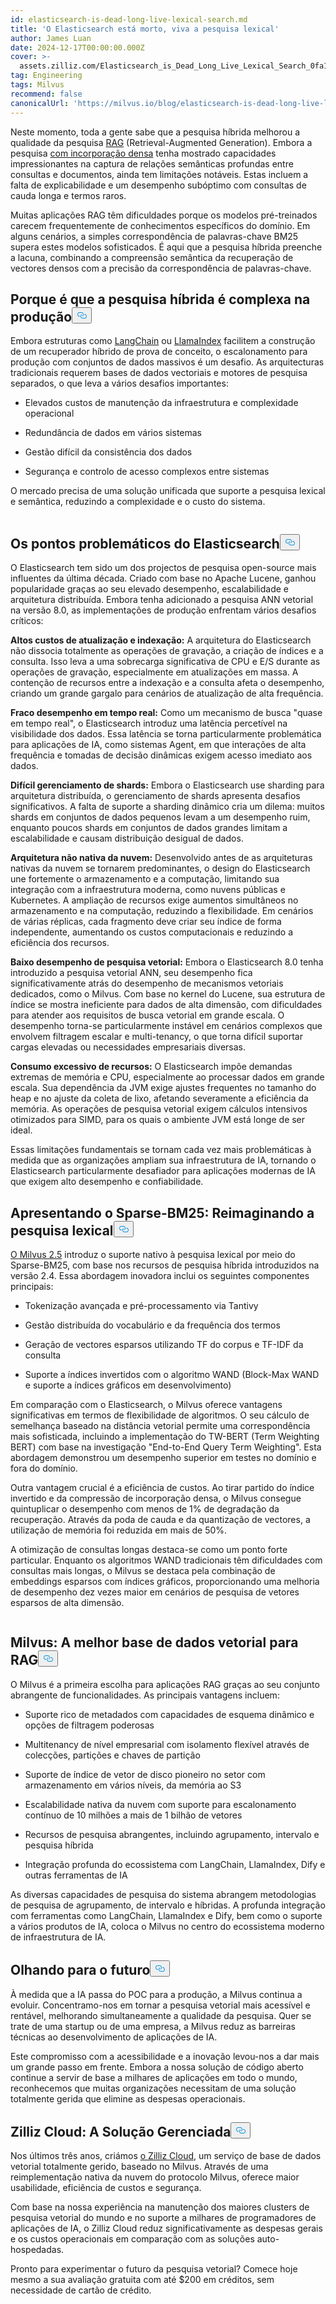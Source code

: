 ```yaml
---
id: elasticsearch-is-dead-long-live-lexical-search.md
title: 'O Elasticsearch está morto, viva a pesquisa lexical'
author: James Luan
date: 2024-12-17T00:00:00.000Z
cover: >-
  assets.zilliz.com/Elasticsearch_is_Dead_Long_Live_Lexical_Search_0fa15cd6d7.png
tag: Engineering
tags: Milvus
recommend: false
canonicalUrl: 'https://milvus.io/blog/elasticsearch-is-dead-long-live-lexical-search.md'
---
```

<p>Neste momento, toda a gente sabe que a pesquisa híbrida melhorou a qualidade da pesquisa <a href="https://zilliz.com/learn/Retrieval-Augmented-Generation">RAG</a> (Retrieval-Augmented Generation). Embora a pesquisa <a href="https://zilliz.com/learn/sparse-and-dense-embeddings">com incorporação densa</a> tenha mostrado capacidades impressionantes na captura de relações semânticas profundas entre consultas e documentos, ainda tem limitações notáveis. Estas incluem a falta de explicabilidade e um desempenho subóptimo com consultas de cauda longa e termos raros.</p>
<p>Muitas aplicações RAG têm dificuldades porque os modelos pré-treinados carecem frequentemente de conhecimentos específicos do domínio. Em alguns cenários, a simples correspondência de palavras-chave BM25 supera estes modelos sofisticados. É aqui que a pesquisa híbrida preenche a lacuna, combinando a compreensão semântica da recuperação de vectores densos com a precisão da correspondência de palavras-chave.</p>
<h2 id="Why-Hybrid-Search-is-Complex-in-Production" class="common-anchor-header">Porque é que a pesquisa híbrida é complexa na produção<button data-href="#Why-Hybrid-Search-is-Complex-in-Production" class="anchor-icon" translate="no">
      <svg translate="no"
        aria-hidden="true"
        focusable="false"
        height="20"
        version="1.1"
        viewBox="0 0 16 16"
        width="16"
      >
        <path
          fill="#0092E4"
          fill-rule="evenodd"
          d="M4 9h1v1H4c-1.5 0-3-1.69-3-3.5S2.55 3 4 3h4c1.45 0 3 1.69 3 3.5 0 1.41-.91 2.72-2 3.25V8.59c.58-.45 1-1.27 1-2.09C10 5.22 8.98 4 8 4H4c-.98 0-2 1.22-2 2.5S3 9 4 9zm9-3h-1v1h1c1 0 2 1.22 2 2.5S13.98 12 13 12H9c-.98 0-2-1.22-2-2.5 0-.83.42-1.64 1-2.09V6.25c-1.09.53-2 1.84-2 3.25C6 11.31 7.55 13 9 13h4c1.45 0 3-1.69 3-3.5S14.5 6 13 6z"
        ></path>
      </svg>
    </button></h2><p>Embora estruturas como <a href="https://zilliz.com/learn/LangChain">LangChain</a> ou <a href="https://zilliz.com/learn/getting-started-with-llamaindex">LlamaIndex</a> facilitem a construção de um recuperador híbrido de prova de conceito, o escalonamento para produção com conjuntos de dados massivos é um desafio. As arquitecturas tradicionais requerem bases de dados vectoriais e motores de pesquisa separados, o que leva a vários desafios importantes:</p>
<ul>
<li><p>Elevados custos de manutenção da infraestrutura e complexidade operacional</p></li>
<li><p>Redundância de dados em vários sistemas</p></li>
<li><p>Gestão difícil da consistência dos dados</p></li>
<li><p>Segurança e controlo de acesso complexos entre sistemas</p></li>
</ul>
<p>O mercado precisa de uma solução unificada que suporte a pesquisa lexical e semântica, reduzindo a complexidade e o custo do sistema.</p>
<p>
  <span class="img-wrapper">
    <img translate="no" src="https://assets.zilliz.com/elasticsearch_vs_milvus_5be6e2b69e.png" alt="" class="doc-image" id="" />
    <span></span>
  </span>
</p>
<h2 id="The-Pain-Points-of-Elasticsearch" class="common-anchor-header">Os pontos problemáticos do Elasticsearch<button data-href="#The-Pain-Points-of-Elasticsearch" class="anchor-icon" translate="no">
      <svg translate="no"
        aria-hidden="true"
        focusable="false"
        height="20"
        version="1.1"
        viewBox="0 0 16 16"
        width="16"
      >
        <path
          fill="#0092E4"
          fill-rule="evenodd"
          d="M4 9h1v1H4c-1.5 0-3-1.69-3-3.5S2.55 3 4 3h4c1.45 0 3 1.69 3 3.5 0 1.41-.91 2.72-2 3.25V8.59c.58-.45 1-1.27 1-2.09C10 5.22 8.98 4 8 4H4c-.98 0-2 1.22-2 2.5S3 9 4 9zm9-3h-1v1h1c1 0 2 1.22 2 2.5S13.98 12 13 12H9c-.98 0-2-1.22-2-2.5 0-.83.42-1.64 1-2.09V6.25c-1.09.53-2 1.84-2 3.25C6 11.31 7.55 13 9 13h4c1.45 0 3-1.69 3-3.5S14.5 6 13 6z"
        ></path>
      </svg>
    </button></h2><p>O Elasticsearch tem sido um dos projectos de pesquisa open-source mais influentes da última década. Criado com base no Apache Lucene, ganhou popularidade graças ao seu elevado desempenho, escalabilidade e arquitetura distribuída. Embora tenha adicionado a pesquisa ANN vetorial na versão 8.0, as implementações de produção enfrentam vários desafios críticos:</p>
<p><strong>Altos custos de atualização e indexação:</strong> A arquitetura do Elasticsearch não dissocia totalmente as operações de gravação, a criação de índices e a consulta. Isso leva a uma sobrecarga significativa de CPU e E/S durante as operações de gravação, especialmente em atualizações em massa. A contenção de recursos entre a indexação e a consulta afeta o desempenho, criando um grande gargalo para cenários de atualização de alta frequência.</p>
<p><strong>Fraco desempenho em tempo real:</strong> Como um mecanismo de busca "quase em tempo real", o Elasticsearch introduz uma latência percetível na visibilidade dos dados. Essa latência se torna particularmente problemática para aplicações de IA, como sistemas Agent, em que interações de alta frequência e tomadas de decisão dinâmicas exigem acesso imediato aos dados.</p>
<p><strong>Difícil gerenciamento de shards:</strong> Embora o Elasticsearch use sharding para arquitetura distribuída, o gerenciamento de shards apresenta desafios significativos. A falta de suporte a sharding dinâmico cria um dilema: muitos shards em conjuntos de dados pequenos levam a um desempenho ruim, enquanto poucos shards em conjuntos de dados grandes limitam a escalabilidade e causam distribuição desigual de dados.</p>
<p><strong>Arquitetura não nativa da nuvem:</strong> Desenvolvido antes de as arquiteturas nativas da nuvem se tornarem predominantes, o design do Elasticsearch une fortemente o armazenamento e a computação, limitando sua integração com a infraestrutura moderna, como nuvens públicas e Kubernetes. A ampliação de recursos exige aumentos simultâneos no armazenamento e na computação, reduzindo a flexibilidade. Em cenários de várias réplicas, cada fragmento deve criar seu índice de forma independente, aumentando os custos computacionais e reduzindo a eficiência dos recursos.</p>
<p><strong>Baixo desempenho de pesquisa vetorial:</strong> Embora o Elasticsearch 8.0 tenha introduzido a pesquisa vetorial ANN, seu desempenho fica significativamente atrás do desempenho de mecanismos vetoriais dedicados, como o Milvus. Com base no kernel do Lucene, sua estrutura de índice se mostra ineficiente para dados de alta dimensão, com dificuldades para atender aos requisitos de busca vetorial em grande escala. O desempenho torna-se particularmente instável em cenários complexos que envolvem filtragem escalar e multi-tenancy, o que torna difícil suportar cargas elevadas ou necessidades empresariais diversas.</p>
<p><strong>Consumo excessivo de recursos:</strong> O Elasticsearch impõe demandas extremas de memória e CPU, especialmente ao processar dados em grande escala. Sua dependência da JVM exige ajustes frequentes no tamanho do heap e no ajuste da coleta de lixo, afetando severamente a eficiência da memória. As operações de pesquisa vetorial exigem cálculos intensivos otimizados para SIMD, para os quais o ambiente JVM está longe de ser ideal.</p>
<p>Essas limitações fundamentais se tornam cada vez mais problemáticas à medida que as organizações ampliam sua infraestrutura de IA, tornando o Elasticsearch particularmente desafiador para aplicações modernas de IA que exigem alto desempenho e confiabilidade.</p>
<h2 id="Introducing-Sparse-BM25-Reimagining-Lexical-Search" class="common-anchor-header">Apresentando o Sparse-BM25: Reimaginando a pesquisa lexical<button data-href="#Introducing-Sparse-BM25-Reimagining-Lexical-Search" class="anchor-icon" translate="no">
      <svg translate="no"
        aria-hidden="true"
        focusable="false"
        height="20"
        version="1.1"
        viewBox="0 0 16 16"
        width="16"
      >
        <path
          fill="#0092E4"
          fill-rule="evenodd"
          d="M4 9h1v1H4c-1.5 0-3-1.69-3-3.5S2.55 3 4 3h4c1.45 0 3 1.69 3 3.5 0 1.41-.91 2.72-2 3.25V8.59c.58-.45 1-1.27 1-2.09C10 5.22 8.98 4 8 4H4c-.98 0-2 1.22-2 2.5S3 9 4 9zm9-3h-1v1h1c1 0 2 1.22 2 2.5S13.98 12 13 12H9c-.98 0-2-1.22-2-2.5 0-.83.42-1.64 1-2.09V6.25c-1.09.53-2 1.84-2 3.25C6 11.31 7.55 13 9 13h4c1.45 0 3-1.69 3-3.5S14.5 6 13 6z"
        ></path>
      </svg>
    </button></h2><p><a href="https://milvus.io/blog/introduce-milvus-2-5-full-text-search-powerful-metadata-filtering-and-more.md">O Milvus 2.5</a> introduz o suporte nativo à pesquisa lexical por meio do Sparse-BM25, com base nos recursos de pesquisa híbrida introduzidos na versão 2.4. Essa abordagem inovadora inclui os seguintes componentes principais:</p>
<ul>
<li><p>Tokenização avançada e pré-processamento via Tantivy</p></li>
<li><p>Gestão distribuída do vocabulário e da frequência dos termos</p></li>
<li><p>Geração de vectores esparsos utilizando TF do corpus e TF-IDF da consulta</p></li>
<li><p>Suporte a índices invertidos com o algoritmo WAND (Block-Max WAND e suporte a índices gráficos em desenvolvimento)</p></li>
</ul>
<p>Em comparação com o Elasticsearch, o Milvus oferece vantagens significativas em termos de flexibilidade de algoritmos. O seu cálculo de semelhança baseado na distância vetorial permite uma correspondência mais sofisticada, incluindo a implementação do TW-BERT (Term Weighting BERT) com base na investigação "End-to-End Query Term Weighting". Esta abordagem demonstrou um desempenho superior em testes no domínio e fora do domínio.</p>
<p>Outra vantagem crucial é a eficiência de custos. Ao tirar partido do índice invertido e da compressão de incorporação densa, o Milvus consegue quintuplicar o desempenho com menos de 1% de degradação da recuperação. Através da poda de cauda e da quantização de vectores, a utilização de memória foi reduzida em mais de 50%.</p>
<p>A otimização de consultas longas destaca-se como um ponto forte particular. Enquanto os algoritmos WAND tradicionais têm dificuldades com consultas mais longas, o Milvus se destaca pela combinação de embeddings esparsos com índices gráficos, proporcionando uma melhoria de desempenho dez vezes maior em cenários de pesquisa de vetores esparsos de alta dimensão.</p>
<p>
  <span class="img-wrapper">
    <img translate="no" src="https://assets.zilliz.com/document_in_and_out_b84771bec4.png" alt="" class="doc-image" id="" />
    <span></span>
  </span>
</p>
<h2 id="Milvus-The-Ultimate-Vector-Database-for-RAG" class="common-anchor-header">Milvus: A melhor base de dados vetorial para RAG<button data-href="#Milvus-The-Ultimate-Vector-Database-for-RAG" class="anchor-icon" translate="no">
      <svg translate="no"
        aria-hidden="true"
        focusable="false"
        height="20"
        version="1.1"
        viewBox="0 0 16 16"
        width="16"
      >
        <path
          fill="#0092E4"
          fill-rule="evenodd"
          d="M4 9h1v1H4c-1.5 0-3-1.69-3-3.5S2.55 3 4 3h4c1.45 0 3 1.69 3 3.5 0 1.41-.91 2.72-2 3.25V8.59c.58-.45 1-1.27 1-2.09C10 5.22 8.98 4 8 4H4c-.98 0-2 1.22-2 2.5S3 9 4 9zm9-3h-1v1h1c1 0 2 1.22 2 2.5S13.98 12 13 12H9c-.98 0-2-1.22-2-2.5 0-.83.42-1.64 1-2.09V6.25c-1.09.53-2 1.84-2 3.25C6 11.31 7.55 13 9 13h4c1.45 0 3-1.69 3-3.5S14.5 6 13 6z"
        ></path>
      </svg>
    </button></h2><p>O Milvus é a primeira escolha para aplicações RAG graças ao seu conjunto abrangente de funcionalidades. As principais vantagens incluem:</p>
<ul>
<li><p>Suporte rico de metadados com capacidades de esquema dinâmico e opções de filtragem poderosas</p></li>
<li><p>Multitenancy de nível empresarial com isolamento flexível através de colecções, partições e chaves de partição</p></li>
<li><p>Suporte de índice de vetor de disco pioneiro no setor com armazenamento em vários níveis, da memória ao S3</p></li>
<li><p>Escalabilidade nativa da nuvem com suporte para escalonamento contínuo de 10 milhões a mais de 1 bilhão de vetores</p></li>
<li><p>Recursos de pesquisa abrangentes, incluindo agrupamento, intervalo e pesquisa híbrida</p></li>
<li><p>Integração profunda do ecossistema com LangChain, LlamaIndex, Dify e outras ferramentas de IA</p></li>
</ul>
<p>As diversas capacidades de pesquisa do sistema abrangem metodologias de pesquisa de agrupamento, de intervalo e híbridas. A profunda integração com ferramentas como LangChain, LlamaIndex e Dify, bem como o suporte a vários produtos de IA, coloca o Milvus no centro do ecossistema moderno de infraestrutura de IA.</p>
<h2 id="Looking-Forward" class="common-anchor-header">Olhando para o futuro<button data-href="#Looking-Forward" class="anchor-icon" translate="no">
      <svg translate="no"
        aria-hidden="true"
        focusable="false"
        height="20"
        version="1.1"
        viewBox="0 0 16 16"
        width="16"
      >
        <path
          fill="#0092E4"
          fill-rule="evenodd"
          d="M4 9h1v1H4c-1.5 0-3-1.69-3-3.5S2.55 3 4 3h4c1.45 0 3 1.69 3 3.5 0 1.41-.91 2.72-2 3.25V8.59c.58-.45 1-1.27 1-2.09C10 5.22 8.98 4 8 4H4c-.98 0-2 1.22-2 2.5S3 9 4 9zm9-3h-1v1h1c1 0 2 1.22 2 2.5S13.98 12 13 12H9c-.98 0-2-1.22-2-2.5 0-.83.42-1.64 1-2.09V6.25c-1.09.53-2 1.84-2 3.25C6 11.31 7.55 13 9 13h4c1.45 0 3-1.69 3-3.5S14.5 6 13 6z"
        ></path>
      </svg>
    </button></h2><p>À medida que a IA passa do POC para a produção, a Milvus continua a evoluir. Concentramo-nos em tornar a pesquisa vetorial mais acessível e rentável, melhorando simultaneamente a qualidade da pesquisa. Quer se trate de uma startup ou de uma empresa, a Milvus reduz as barreiras técnicas ao desenvolvimento de aplicações de IA.</p>
<p>Este compromisso com a acessibilidade e a inovação levou-nos a dar mais um grande passo em frente. Embora a nossa solução de código aberto continue a servir de base a milhares de aplicações em todo o mundo, reconhecemos que muitas organizações necessitam de uma solução totalmente gerida que elimine as despesas operacionais.</p>
<h2 id="Zilliz-Cloud-The-Managed-Solution" class="common-anchor-header">Zilliz Cloud: A Solução Gerenciada<button data-href="#Zilliz-Cloud-The-Managed-Solution" class="anchor-icon" translate="no">
      <svg translate="no"
        aria-hidden="true"
        focusable="false"
        height="20"
        version="1.1"
        viewBox="0 0 16 16"
        width="16"
      >
        <path
          fill="#0092E4"
          fill-rule="evenodd"
          d="M4 9h1v1H4c-1.5 0-3-1.69-3-3.5S2.55 3 4 3h4c1.45 0 3 1.69 3 3.5 0 1.41-.91 2.72-2 3.25V8.59c.58-.45 1-1.27 1-2.09C10 5.22 8.98 4 8 4H4c-.98 0-2 1.22-2 2.5S3 9 4 9zm9-3h-1v1h1c1 0 2 1.22 2 2.5S13.98 12 13 12H9c-.98 0-2-1.22-2-2.5 0-.83.42-1.64 1-2.09V6.25c-1.09.53-2 1.84-2 3.25C6 11.31 7.55 13 9 13h4c1.45 0 3-1.69 3-3.5S14.5 6 13 6z"
        ></path>
      </svg>
    </button></h2><p>Nos últimos três anos, criámos <a href="https://zilliz.com/cloud">o Zilliz Cloud</a>, um serviço de base de dados vetorial totalmente gerido, baseado no Milvus. Através de uma reimplementação nativa da nuvem do protocolo Milvus, oferece maior usabilidade, eficiência de custos e segurança.</p>
<p>Com base na nossa experiência na manutenção dos maiores clusters de pesquisa vetorial do mundo e no suporte a milhares de programadores de aplicações de IA, o Zilliz Cloud reduz significativamente as despesas gerais e os custos operacionais em comparação com as soluções auto-hospedadas.</p>
<p>Pronto para experimentar o futuro da pesquisa vetorial? Comece hoje mesmo a sua avaliação gratuita com até $200 em créditos, sem necessidade de cartão de crédito.</p>
